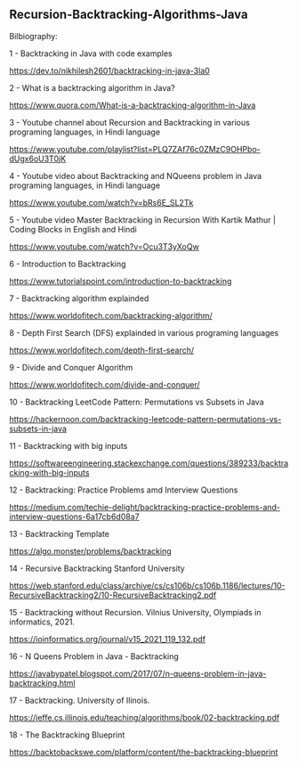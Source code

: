## Recursion-Backtracking-Algorithms-Java


Bilbiography:

1 - Backtracking in Java with code examples

https://dev.to/nikhilesh2601/backtracking-in-java-3la0

2 - What is a backtracking algorithm in Java?

https://www.quora.com/What-is-a-backtracking-algorithm-in-Java

3 - Youtube channel about Recursion and Backtracking in various programing languages, in Hindi language

https://www.youtube.com/playlist?list=PLQ7ZAf76c0ZMzC9OHPbo-dUgx6oU3T0jK

4 - Youtube video about Backtracking and NQueens problem in Java programing languages, in Hindi language

https://www.youtube.com/watch?v=bRs6E_SL2Tk

5 - Youtube video Master Backtracking in Recursion With Kartik Mathur | Coding Blocks in English and Hindi

https://www.youtube.com/watch?v=Ocu3T3yXoQw

6 - Introduction to Backtracking

https://www.tutorialspoint.com/introduction-to-backtracking

7 - Backtracking algorithm explainded

https://www.worldofitech.com/backtracking-algorithm/

8 - Depth First Search (DFS) explainded in various programing languages

https://www.worldofitech.com/depth-first-search/

9 - Divide and Conquer Algorithm

https://www.worldofitech.com/divide-and-conquer/

10 - Backtracking LeetCode Pattern: Permutations vs Subsets in Java

https://hackernoon.com/backtracking-leetcode-pattern-permutations-vs-subsets-in-java

11 - Backtracking with big inputs

https://softwareengineering.stackexchange.com/questions/389233/backtracking-with-big-inputs

12 - Backtracking: Practice Problems amd Interview Questions

https://medium.com/techie-delight/backtracking-practice-problems-and-interview-questions-6a17cb6d08a7

13 - Backtracking Template

https://algo.monster/problems/backtracking

14 - Recursive Backtracking Stanford University

https://web.stanford.edu/class/archive/cs/cs106b/cs106b.1186/lectures/10-RecursiveBacktracking2/10-RecursiveBacktracking2.pdf

15 - Backtracking without Recursion. Vilnius University, Olympiads in informatics, 2021.

https://ioinformatics.org/journal/v15_2021_119_132.pdf

16 - N Queens Problem in Java - Backtracking

https://javabypatel.blogspot.com/2017/07/n-queens-problem-in-java-backtracking.html

17 - Backtracking. University of Ilinois.

https://jeffe.cs.illinois.edu/teaching/algorithms/book/02-backtracking.pdf

18 - The Backtracking Blueprint

https://backtobackswe.com/platform/content/the-backtracking-blueprint
